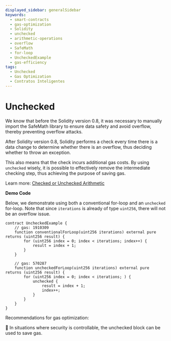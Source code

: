 ```yaml
---
displayed_sidebar: generalSidebar
keywords:
  - smart-contracts
  - gas-optimization
  - Solidity
  - unchecked
  - arithmetic-operations
  - overflow
  - SafeMath
  - for-loop
  - UncheckedExample
  - gas-efficiency
tags:
  - Unchecked
  - Gas Optimization
  - Contratos Inteligentes
---
```


# Unchecked

We know that before the Solidity version 0.8, it was necessary to manually import the SafeMath library to ensure data safety and avoid overflow, thereby preventing overflow attacks.

After Solidity version 0.8, Solidity performs a check every time there is a data change to determine whether there is an overflow, thus deciding whether to throw an exception.

This also means that the check incurs additional gas costs. By using `unchecked` wisely, it is possible to effectively remove the intermediate checking step, thus achieving the purpose of saving gas.

Learn more: [Checked or Unchecked Arithmetic](https://docs.soliditylang.org/en/v0.8.25/control-structures.html#checked-or-unchecked-arithmetic)

**Demo Code**

Below, we demonstrate using both a conventional for-loop and an `unchecked` for-loop. Note that since `iterations` is already of type `uint256`, there will not be an overflow issue.

```solidity
contract UncheckedExample {
    // gas: 1910309 
    function conventionalForLoop(uint256 iterations) external pure returns (uint256 result) {
        for (uint256 index = 0; index < iterations; index++) {
            result = index + 1;
        }
    }

    // gas: 570287 
    function uncheckedForLoop(uint256 iterations) external pure returns (uint256 result) {
        for (uint256 index = 0; index < iterations; ) {
            unchecked {
                result = index + 1;
                index++;
            }
        }
    }
}
```

Recommendations for gas optimization:

🌟 In situations where security is controllable, the unchecked block can be used to save gas.